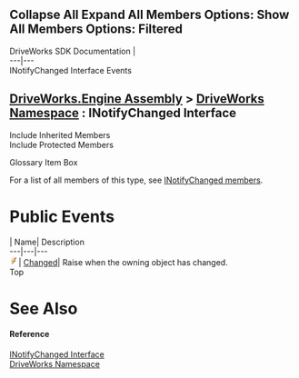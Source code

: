Collapse All Expand All Members Options: Show All  Members Options: Filtered   
---  
DriveWorks SDK Documentation  |   
---|---  
INotifyChanged Interface Events   
  
[DriveWorks.Engine Assembly](topic2156.md) > [DriveWorks Namespace](topic2159.md) : INotifyChanged Interface  
---  
  
Include Inherited Members    
Include Protected Members    


Glossary Item Box

For a list of all members of this type, see [INotifyChanged members](topic2258.md).

# Public Events

| Name| Description  
---|---|---  
![ Event](dotnetimages/Event.gif)| [Changed](topic2262.md)| Raise when the owning object has changed.   
Top

# See Also

#### Reference

[INotifyChanged Interface](topic2257.md)   
[DriveWorks Namespace](topic2159.md)


